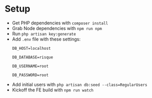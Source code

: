 # Setup
* Get PHP dependencies with `composer install`
* Grab Node dependencies with `npm run npm`
* Run `php artisan key:generate`
* Add `.env` file with these settings:
	```
	DB_HOST=localhost
	
	DB_DATABASE=risque
	
	DB_USERNAME=root
	
	DB_PASSWORD=root
	```
* Add initial users with `php artisan db:seed --class=RegularUsers`
* Kickoff the FE build with `npm run watch`
